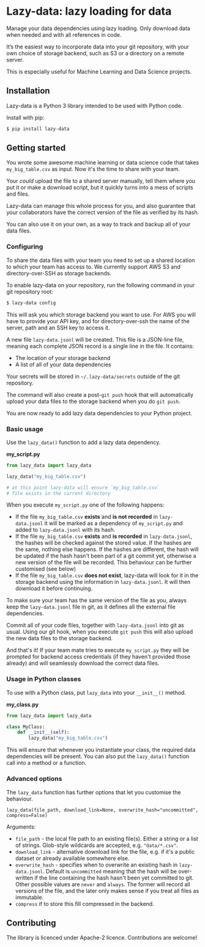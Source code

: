 # Lazy-data: lazy loading for data

Manage your data dependencies using lazy loading. Only download data when needed and with all references in code. 

It’s the easiest way to incorporate data into your git repository, with your own choice of storage backend, such as S3 or a directory on a remote server. 

This is especially useful for Machine Learning and Data Science projects. 

## Installation

Lazy-data is a Python 3 library intended to be used with Python code. 

Install with pip:

```bash
$ pip install lazy-data
```

## Getting started

You wrote some awesome machine learning or data science code that takes `my_big_table.csv` as input. Now it's the time to share with your team. 

Your *could* upload the file to a shared server manually, tell them where you put it or make a download script, but it quickly turns into a mess of scripts and files. 

Lazy-data can manage this whole process for you, and also guarantee that your collaborators have the correct version of the file as verified by its hash. 

You can also use it on your own, as a way to track and backup all of your data files. 

### Configuring 

To share the data files with your team you need to set up a shared location to which your team has access to. We currently support AWS S3 and directory-over-SSH as storage backends. 

To enable lazy-data on your repository, run the following command in your git repository root: 

```bash
$ lazy-data config 
```

This will ask you which storage backend you want to use. For AWS you will have to provide your API key, and for directory-over-ssh the name of the server, path and an SSH key to access it.  

A new file `lazy-data.jsonl` will be created. This file is a JSON-line file, meaning each complete JSON record is a single line in the file. It contains:

- The location of your storage backend
- A list of all of your data dependencies  

Your secrets will be stored in `~/.lazy-data/secrets` outside of the git repository.

The command will also create a post-`git push` hook that will automatically upload your data files to the storage backend when you do `git push`. 

You are now ready to add lazy data dependencies to your Python project. 

### Basic usage 

Use the `lazy_data()` function to add a lazy data dependency. 

**my_script.py**
```python
from lazy_data import lazy_data

lazy_data("my_big_table.csv")

# at this point lazy-data will ensure `my_big_table.csv`
# file exists in the current directory
```

When you execute `my_script.py` one of the following happens:
 
 - If the file `my_big_table.csv` **exists** and **is not recorded** in `lazy-data.jsonl` it will be marked as a dependency of `my_script.py` and added to `lazy-data.jsonl` with its hash.
 - If the file `my_big_table.csv` **exists** and **is recorded** in `lazy-data.jsonl`, the hashes will be checked against the stored value. If the hashes are the same, nothing else happens. If the hashes are different, the hash will be updated if the hash hasn't been part of a git commit yet, otherwise a new version of the file will be recorded. This behaviour can be further customised (see below)   
 - If the file `my_big_table.csv` **does not exist**, lazy-data will look for it in the storage backend using the information in `lazy-data.jsonl`. It will then download it before continuing. 
 
To make sure your team has the same version of the file as you, always keep the `lazy-data.jsonl` file in git, as it defines all the external file dependencies. 

Commit all of your code files, together with `lazy-data.jsonl` into git as usual. Using our git hook, when you execute `git push` this will also upload the new data files to the storage backend.  

And that's it! If your team mate tries to execute `my_script.py` they will be prompted for backend access credentials (if they haven't provided those already) and will seamlessly download the correct data files. 

### Usage in Python classes

To use with a Python class, put `lazy_data` into your `__init__()` method. 

**my_class.py**
```python
from lazy_data import lazy_data

class MyClass:
    def __init__(self):        
        lazy_data("my_big_table.csv")
```

This will ensure that whenever you instantiate your class, the required data dependencies will be present. You can also put the `lazy_data()` function call into a method or a function. 

### Advanced options

The `lazy_data` function has further options that let you customise the behaviour. 

`lazy_data(file_path, download_link=None, overwrite_hash="uncommitted", compress=False)`

Arguments:
- `file_path` - the local file path to an existing file(s). Either a string or a list of strings. Glob-style wildcards are accepted, e.g. `"data/*.csv"`. 
- `download_link` - alternative download link for the file, e.g. if it's a public dataset or already available somewhere else. 
- `overwrite_hash` - specifies when to overwrite an existing hash in `lazy-data.jsonl`. Default is `uncommitted` meaning that the hash will be over-written if the line containing the hash hasn't been yet committed to git. Other possible values are `never` and `always`. The former will record all versions of the file, and the later only makes sense if you treat all files as immutable.
- `compress` if to store this fill compressed in the backend.     

## Contributing

The library is licenced under Apache-2 licence. Contributions are welcome!
   
